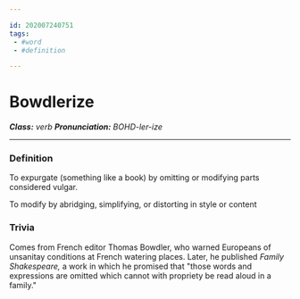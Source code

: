 ```yaml
---

id: 202007240751
tags:
 - #word
 - #definition

---
```


# Bowdlerize
**_Class:_** *verb*
**_Pronunciation:_** *BOHD-ler-ize*

---

### Definition
To expurgate (something like a book) by omitting or modifying parts considered vulgar.

To modify by abridging, simplifying, or distorting in style or content

### Trivia
Comes from French editor Thomas Bowdler, who warned Europeans of unsanitay conditions at French watering places. Later, he published *Family Shakespeare,* a work in which he promised that "those words and expressions are omitted which cannot with propriety be read aloud in a family."